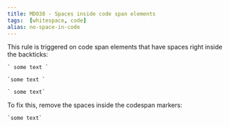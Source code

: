 ```yaml
---
title: MD038 - Spaces inside code span elements
tags:  [whitespace, code]
alias: no-space-in-code
---
```


This rule is triggered on code span elements that have spaces right inside the
backticks:

    ` some text `

    `some text `

    ` some text`

To fix this, remove the spaces inside the codespan markers:

    `some text`


